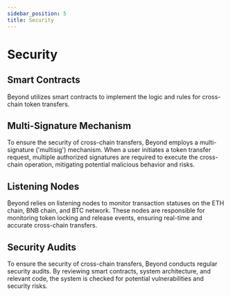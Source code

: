 ```yaml
---
sidebar_position: 5
title: Security
---
```


# Security

## Smart Contracts

₿eyond utilizes smart contracts to implement the logic and rules for cross-chain token transfers. 

## Multi-Signature Mechanism

To ensure the security of cross-chain transfers, ₿eyond employs a multi-signature ('multisig') mechanism. When a user initiates a token transfer request, multiple authorized signatures are required to execute the cross-chain operation, mitigating potential malicious behavior and risks.

## Listening Nodes

₿eyond relies on listening nodes to monitor transaction statuses on the ETH chain, BNB chain, and BTC network. These nodes are responsible for monitoring token locking and release events, ensuring real-time and accurate cross-chain transfers.

## Security Audits

To ensure the security of cross-chain transfers, ₿eyond conducts regular security audits. By reviewing smart contracts, system architecture, and relevant code, the system is checked for potential vulnerabilities and security risks.